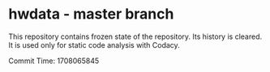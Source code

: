# hwdata - master branch

This repository contains frozen state of the repository.
Its history is cleared. It is used only for static code
analysis with Codacy.

Commit Time: 1708065845